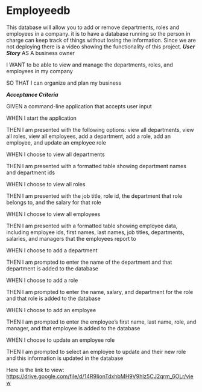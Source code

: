 # Employeedb
This database will allow you to add or remove departments, roles and employees in a company. it is to have a database running so the person in charge can keep track of things without losing the information. Since we are not deploying there is a video showing the functionality of this project. 
***User Story***
AS A business owner

I WANT to be able to view and manage the departments, roles, and employees in my company

SO THAT I can organize and plan my business

***Acceptance Criteria***

GIVEN a command-line application that accepts user input

WHEN I start the application

THEN I am presented with the following options: view all departments, view all roles, view all employees, add a department, add a role, add an employee, and update an employee role

WHEN I choose to view all departments

THEN I am presented with a formatted table showing department names and department ids

WHEN I choose to view all roles

THEN I am presented with the job title, role id, the department that role belongs to, and the salary for that role

WHEN I choose to view all employees

THEN I am presented with a formatted table showing employee data, including employee ids, first names, last names, job titles, departments, salaries, and managers that the employees report to

WHEN I choose to add a department

THEN I am prompted to enter the name of the department and that department is added to the database

WHEN I choose to add a role

THEN I am prompted to enter the name, salary, and department for the role and that role is added to the database

WHEN I choose to add an employee

THEN I am prompted to enter the employee’s first name, last name, role, and manager, and that employee is added to the database

WHEN I choose to update an employee role

THEN I am prompted to select an employee to update and their new role and this information is updated in the database


Here is the link to view: https://drive.google.com/file/d/14R9IionTdxhbMH9V9hlz5CJ2qrm_6OLr/view
